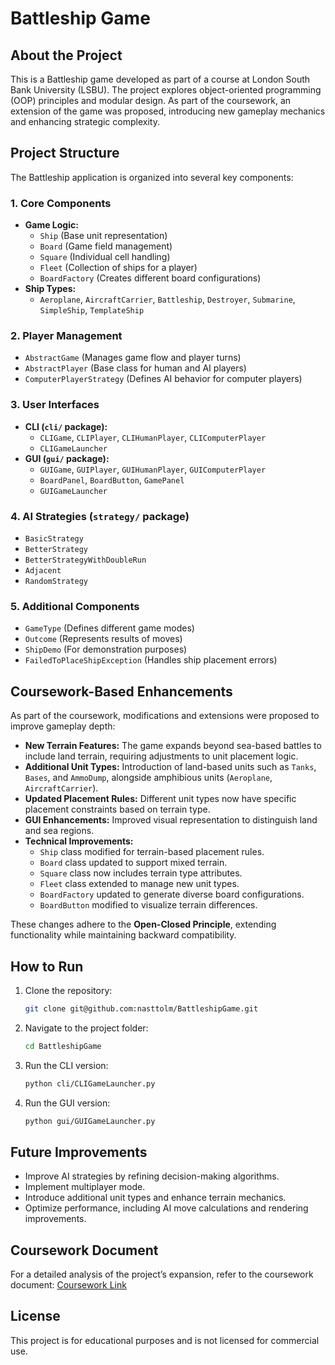 # Battleship Game

## About the Project

This is a Battleship game developed as part of a course at London South Bank University (LSBU). The project explores object-oriented programming (OOP) principles and modular design. As part of the coursework, an extension of the game was proposed, introducing new gameplay mechanics and enhancing strategic complexity.

## Project Structure

The Battleship application is organized into several key components:

### 1. Core Components

- **Game Logic:**
  - `Ship` (Base unit representation)
  - `Board` (Game field management)
  - `Square` (Individual cell handling)
  - `Fleet` (Collection of ships for a player)
  - `BoardFactory` (Creates different board configurations)
- **Ship Types:**
  - `Aeroplane`, `AircraftCarrier`, `Battleship`, `Destroyer`, `Submarine`, `SimpleShip`, `TemplateShip`

### 2. Player Management

- `AbstractGame` (Manages game flow and player turns)
- `AbstractPlayer` (Base class for human and AI players)
- `ComputerPlayerStrategy` (Defines AI behavior for computer players)

### 3. User Interfaces

- **CLI (****`cli/`**** package):**
  - `CLIGame`, `CLIPlayer`, `CLIHumanPlayer`, `CLIComputerPlayer`
  - `CLIGameLauncher`
- **GUI (****`gui/`**** package):**
  - `GUIGame`, `GUIPlayer`, `GUIHumanPlayer`, `GUIComputerPlayer`
  - `BoardPanel`, `BoardButton`, `GamePanel`
  - `GUIGameLauncher`

### 4. AI Strategies (`strategy/` package)

- `BasicStrategy`
- `BetterStrategy`
- `BetterStrategyWithDoubleRun`
- `Adjacent`
- `RandomStrategy`

### 5. Additional Components

- `GameType` (Defines different game modes)
- `Outcome` (Represents results of moves)
- `ShipDemo` (For demonstration purposes)
- `FailedToPlaceShipException` (Handles ship placement errors)

## Coursework-Based Enhancements

As part of the coursework, modifications and extensions were proposed to improve gameplay depth:

- **New Terrain Features:** The game expands beyond sea-based battles to include land terrain, requiring adjustments to unit placement logic.
- **Additional Unit Types:** Introduction of land-based units such as `Tanks`, `Bases`, and `AmmoDump`, alongside amphibious units (`Aeroplane`, `AircraftCarrier`).
- **Updated Placement Rules:** Different unit types now have specific placement constraints based on terrain type.
- **GUI Enhancements:** Improved visual representation to distinguish land and sea regions.
- **Technical Improvements:**
  - `Ship` class modified for terrain-based placement rules.
  - `Board` class updated to support mixed terrain.
  - `Square` class now includes terrain type attributes.
  - `Fleet` class extended to manage new unit types.
  - `BoardFactory` updated to generate diverse board configurations.
  - `BoardButton` modified to visualize terrain differences.

These changes adhere to the **Open-Closed Principle**, extending functionality while maintaining backward compatibility.

## How to Run

1. Clone the repository:
   ```sh
   git clone git@github.com:nasttolm/BattleshipGame.git
   ```
2. Navigate to the project folder:
   ```sh
   cd BattleshipGame
   ```
3. Run the CLI version:
   ```sh
   python cli/CLIGameLauncher.py
   ```
4. Run the GUI version:
   ```sh
   python gui/GUIGameLauncher.py
   ```

## Future Improvements

- Improve AI strategies by refining decision-making algorithms.
- Implement multiplayer mode.
- Introduce additional unit types and enhance terrain mechanics.
- Optimize performance, including AI move calculations and rendering improvements.

## Coursework Document

For a detailed analysis of the project’s expansion, refer to the coursework document: [Coursework Link](https://docs.google.com/document/d/1mbn_lRAX9MORVj2itAml0qvdyIe_PH90K7IysVIHm6o/edit?usp=sharing)

## License

This project is for educational purposes and is not licensed for commercial use.

